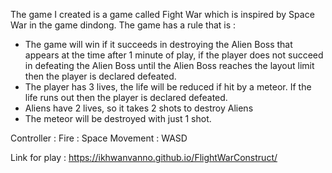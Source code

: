 The game I created is a game called Fight War which is inspired by Space War in the game dindong. The game has a rule that is :
- The game will win if it succeeds in destroying the Alien Boss that appears at the time after 1 minute of play, if the player does not succeed in defeating the Alien Boss until the Alien Boss reaches the layout limit then the player is declared defeated.
- The player has 3 lives, the life will be reduced if hit by a meteor. If the life runs out then the player is declared defeated.
- Aliens have 2 lives, so it takes 2 shots to destroy Aliens
- The meteor will be destroyed with just 1 shot.

Controller : 
  Fire : Space
  Movement : WASD
  
Link for play : https://ikhwanvanno.github.io/FlightWarConstruct/
